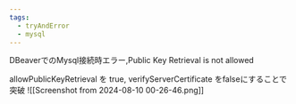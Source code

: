 ```yaml
---
tags:
  - tryAndError
  - mysql
---
```


DBeaverでのMysql接続時エラー,Public Key Retrieval is not allowed

allowPublicKeyRetrieval を true, verifyServerCertificate をfalseにすることで突破
![[Screenshot from 2024-08-10 00-26-46.png]]